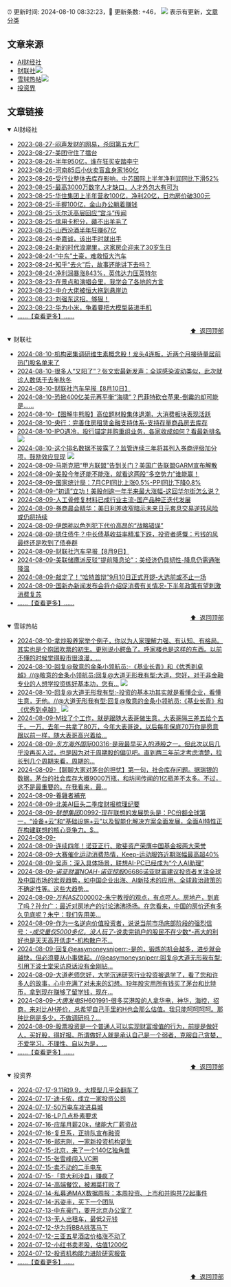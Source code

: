 ##

:alarm_clock: 更新时间: 2024-08-10 08:32:23，:rocket: 更新条数: +46， ![](/assets/dot.png) 表示有更新，[文章分类](/TAGS.md)

## 文章来源

- [AI财经社](#ai财经社)  
- [财联社](#财联社)![](/assets/dot.png)   
- [雪球热帖](#雪球热帖)![](/assets/dot.png)   
- [投资界](#投资界)  

## 文章链接

<details open>
<summary id="ai财经社">
 AI财经社
</summary>


- [2023-08-27-闷声发财的网易，杀回第五大厂](https://www.aicaijing.com.cn/article/18610)  
- [2023-08-27-美团守住了擂台](https://www.aicaijing.com.cn/article/18611)  
- [2023-08-26-半年950亿，谁在狂买安踏李宁](https://www.aicaijing.com.cn/article/18607)  
- [2023-08-26-河南85后小伙卖盲盒身家160亿](https://www.aicaijing.com.cn/article/18608)  
- [2023-08-26-受行业整体去库存影响，中芯国际上半年净利润同比下滑52%](https://www.aicaijing.com.cn/article/18609)  
- [2023-08-25-最高3000万数字人才缺口，人才外包大有可为](https://www.aicaijing.com.cn/article/18601)  
- [2023-08-25-华住集团上半年营收100亿，净利20亿，日均房价破300元](https://www.aicaijing.com.cn/article/18602)  
- [2023-08-25-手握100亿，金山办公躺着赚钱](https://www.aicaijing.com.cn/article/18603)  
- [2023-08-25-沃尔沃高层回应“宫斗”传闻](https://www.aicaijing.com.cn/article/18604)  
- [2023-08-25-信用卡积分，薅不出羊毛了](https://www.aicaijing.com.cn/article/18605)  
- [2023-08-25-山西汾酒半年狂赚67亿](https://www.aicaijing.com.cn/article/18606)  
- [2023-08-24-李嘉诚，该出手时就出手](https://www.aicaijing.com.cn/article/18596)  
- [2023-08-24-新的时代浪潮里，这家房企迎来了30岁生日](https://www.aicaijing.com.cn/article/18597)  
- [2023-08-24-“中东”土豪，难救恒大汽车](https://www.aicaijing.com.cn/article/18598)  
- [2023-08-24-知乎“去火”后，故事还能讲下去吗？](https://www.aicaijing.com.cn/article/18599)  
- [2023-08-24-净利润暴涨843%，英伟达力压英特尔](https://www.aicaijing.com.cn/article/18600)  
- [2023-08-23-在景点和演唱会里，我学会了各地的方言](https://www.aicaijing.com.cn/article/18591)  
- [2023-08-23-中介大佬被恒大拖到悬崖边](https://www.aicaijing.com.cn/article/18592)  
- [2023-08-23-刘强东这招，够狠！](https://www.aicaijing.com.cn/article/18593)  
- [2023-08-23-华为小米，争着要把大模型装进手机](https://www.aicaijing.com.cn/article/18594)  
- [......【查看更多】......](/details/AI财经社.md)

<div align="right"><a href="#文章来源">⬆ &nbsp;返回顶部</a></div>
</details>

<details open>
<summary id="财联社">
 财联社
</summary>


- [2024-08-10-机构密集调研维生素概念股！龙头4连板，近两个月接待量居前热门股名单来了](https://www.cls.cn/detail/1760281)  
- [2024-08-10-很多人“又阳了”？张文宏最新发声：全球感染波动类似，此次就诊人数低于去年秋冬](https://www.cls.cn/detail/1760291)  
- [2024-08-10-财联社汽车早报【8月10日】](https://www.cls.cn/detail/1760199)  
- [2024-08-10-恐掀400亿美元再平衡“海啸”？巴菲特砍仓苹果-倒霉的却可能是……](https://www.cls.cn/detail/1760273)  
- [2024-08-10-【图解牛熊股】高位题材股集体退潮，大消费板块表现活跃](https://www.cls.cn/detail/1760213)  
- [2024-08-10-央行：完善住房租赁金融支持体系-支持存量商品房去库存](https://www.cls.cn/detail/1757908)  
- [2024-08-10-IPO遇冷，投行锚定并购重组业务，各家收成如何？看最新排名](https://www.cls.cn/detail/1760205) ![](/assets/new.png)  
- [2024-08-10-这个排名数据不披露了？监管连续三年将其列入券商评级加分项，鼓励效应显现](https://www.cls.cn/detail/1760309) ![](/assets/new.png)  
- [2024-08-09-马斯克把“甲方联盟”告到关门？美国广告联盟GARM宣布解散](https://www.cls.cn/detail/1759052)  
- [2024-08-09-美股今年还能不能涨，就看这两股“多空势力”谁能赢！](https://www.cls.cn/detail/1759009)  
- [2024-08-09-国家统计局：7月CPI同比上涨0.5%-PPI同比下降0.8%](https://www.cls.cn/detail/1759047)  
- [2024-08-09-“初请”立功！美股创逾一年半来最大涨幅-这回华尔街怎么说？](https://www.cls.cn/detail/1759003)  
- [2024-08-09-人工骨修复材料已成行业主流-国产品种正迭代发展](https://www.cls.cn/detail/1758998)  
- [2024-08-09-券商晨会精华：美日利差收窄暗示未来日元套息交易逆转风险或仍将持续](https://www.cls.cn/detail/1758949)  
- [2024-08-09-伊朗称以色列犯下代价高昂的“战略错误”](https://www.cls.cn/detail/1758977)  
- [2024-08-09-摁住债牛？中长债基收益率精准下跌，投资者感慨：亏钱的风最终还是吹到了债券群](https://www.cls.cn/detail/1758984)  
- [2024-08-09-财联社汽车早报【8月9日】](https://www.cls.cn/detail/1758983)  
- [2024-08-09-美联储鹰派反驳“提前降息论”：美经济仍具韧性-降息仍需通胀降温](https://www.cls.cn/detail/1758955)  
- [2024-08-09-敲定了！“哈特首辩”9月10日正式开锣-大选前或不止一场](https://www.cls.cn/detail/1758948)  
- [2024-08-09-国新办新闻发布会将介绍促消费有关情况-下半年政策有望刺激消费复苏](https://www.cls.cn/detail/1758922)  
- [......【查看更多】......](/details/财联社.md)

<div align="right"><a href="#文章来源">⬆ &nbsp;返回顶部</a></div>
</details>

<details open>
<summary id="雪球热帖">
 雪球热帖
</summary>


- [2024-08-10-拿炒股养家举个例子，你以为人家理解力强、有认知、有格局。其实也是个抱团吹票的初生。更别说小鳄鱼了。呼家楼也是这样的东西。以前不懂的时候觉得股市很浪漫，...](https://xueqiu.com/9667446135/300600808)  
- [2024-08-10-回复@敬意的金条小领航员:-《基业长青》和《优秀到卓越》//@敬意的金条小领航员:回复@大道无形我有型:大道，您好，对于非金融专业的人想学投资练好基本功，您有...](https://xueqiu.com/1247347556/300604787) ![](/assets/new.png)  
- [2024-08-10-回复@大道无形我有型:-投资的基本功其实就是看懂企业，看懂生意，无他。//@大道无形我有型:回复@敬意的金条小领航员:《基业长青》和《优秀到卓越》](https://xueqiu.com/1247347556/300605840) ![](/assets/new.png)  
- [2024-08-09-M找了个工作，就是跟随大表哥做生意，大表哥隔三差五给个五千，一万，去年一共拿了80万，今年大表哥说，以后每年保底70万你是愿意跟以前一样，随大表哥高兴着给...](https://xueqiu.com/8790885129/300580226)  
- [2024-08-09-$东方海外国际00316$-是我最早买入的港股之一。但此次以后几乎没再买入过，也是因为对于周期股的偏见吧。直到两三年前才考虑清楚，拉长到几个周期来看，周期的...](https://xueqiu.com/8632046745/300577447)  
- [2024-08-09-【聊聊大家对茅台的担忧】第一句，社会库存问题。据瑞银的数据，茅台的社会库存大概9000万瓶，和坊间传闻的1亿瓶差不太多。不过，这不是最重要的。在我看来，最...](https://xueqiu.com/2029742712/300562173)  
- [2024-08-09-養雞者補充](https://xueqiu.com/4138302318/300570412)  
- [2024-08-09-北美AI巨头二季度财报梳理纪要](https://xueqiu.com/4636207411/300480734)  
- [2024-08-09-$联想集团00992$-现在联想的发展势头是：PC份额全球第一，“设备+云”和“基础设施+云”以及智能化解决方案全面发展，全面AI特性正在构建联想的核心竞争力。$...](https://xueqiu.com/3037953044/300460819)  
- [2024-08-09-](https://xueqiu.com/2241249492/300516772)  
- [2024-08-09-连续四年！诺亚正行、歌斐资产荣膺中国基金报两大荣誉](https://xueqiu.com/3148238351/300509683)  
- [2024-08-09-大赛催化运动消费热情，Keep-运动服饰近期涨幅最高超40%](https://xueqiu.com/6791282614/300503859)  
- [2024-08-09-吴声：深入具体场景，联想AI-PC已经成为“个人AI助理”](https://xueqiu.com/8617637915/300476350)  
- [2024-08-09-$诺亚财富NOAH$-$诺亚控股06686$诺亚财富建议投资者关注全球及中国市场的宏观趋势，如中国企业出海、AI新技术的应用、全球政治政策的不确定性等。这些大趋势...](https://xueqiu.com/6495586910/300465100)  
- [2024-08-09-$万科ASZ000002$-朱宁教授的观点，有点吓人。房地产，到底了吗？孙允广：最近对房地产的讨论沸沸扬扬。在您看来，中国的房价还有多久见底呢？朱宁：我们先用美...](https://xueqiu.com/6100875899/300475343)  
- [2024-08-09-作为一名逆向价值投资者，说说当前市场底部阶段的强烈信号：*-成交量仅5000多亿，没人玩了*-说卖完销户的股民不在少数*-再大的利好也是天天高开低走*-机构散户不...](https://xueqiu.com/1095402045/300558586)  
- [2024-08-09-回复@easymoneysniperr:-是的，锻炼的机会越多，进步就会越快，但必须要从小事做起。//@easymoneysniperr:回复@大道无形我有型:引用下波士堂采访原话没有金刚钻...](https://xueqiu.com/1247347556/300572789)  
- [2024-08-09-大道老师您好，大学沉迷研究行业投资被退学了，看了您和许多人的故事，心中充满了对未来的幻想。19年股灾用所有钱买了茅台和比特币，拿到现在赚够了留学钱，现在...](https://xueqiu.com/6401186256/300573969)  
- [2024-08-09-$大唐发电SH601991$-很多买港股的人拿华电，神华，海控，招商，来对比AH差价，总希望自己手里的H也会那么估值。我只能呵呵呵呵。那种比例是多少，不做调研吗？...](https://xueqiu.com/2241249492/300581028)  
- [2024-08-09-股票投资是一个普通人可以实现财富增值的行为，前提是做好人，买好股，得好报。所谓做好人就是承认自己是一个弱者，克服自己贪婪，不爱学习，不理性、自以为是，...](https://xueqiu.com/3081204011/300507744)  
- [......【查看更多】......](/details/雪球热帖.md)

<div align="right"><a href="#文章来源">⬆ &nbsp;返回顶部</a></div>
</details>

<details open>
<summary id="投资界">
 投资界
</summary>


- [2024-07-17-9.11和9.9，大模型几乎全翻车了](https://posts.careerengine.us/p/6697778c44726b29bffa3a09)  
- [2024-07-17-迪卡侬，成立一家投资公司](https://posts.careerengine.us/p/6697778c44726b29bffa3a01)  
- [2024-07-17-50万电车攻进县城](https://posts.careerengine.us/p/6697779c831e1d29eea44253)  
- [2024-07-16-LP几点朴素要求](https://posts.careerengine.us/p/669636a8720ed522248054dc)  
- [2024-07-16-应届月薪20k，储能大厂薪资战](https://posts.careerengine.us/p/669636a8720ed522248054d4)  
- [2024-07-16-复旦系，正排队宣布融资](https://posts.careerengine.us/p/66963699cb38e136a496986c)  
- [2024-07-16-郑志刚，一家新投资机构诞生](https://posts.careerengine.us/p/66963699cb38e136a4969874)  
- [2024-07-15-北京，来了一个140亿独角兽](https://posts.careerengine.us/p/6694db59a0c3ac562b61f9af)  
- [2024-07-15-张雪峰闯入VC圈](https://posts.careerengine.us/p/6694db59a0c3ac562b61f9b7)  
- [2024-07-15-卖不动的二手电车](https://posts.careerengine.us/p/6694db6836b2f1565d9b541a)  
- [2024-07-15-「意大利沙县」赚疯了](https://posts.careerengine.us/p/6694db6836b2f1565d9b5422)  
- [2024-07-14-高端餐饮，被湘菜打败了](https://posts.careerengine.us/p/6693862333c6e710d0bf9dc4)  
- [2024-07-14-私募通MAX数据周报：本周投资、上市和并购共72起事件](https://posts.careerengine.us/p/6693862333c6e710d0bf9dcc)  
- [2024-07-14-苏姿丰，买下一个团队](https://posts.careerengine.us/p/6693861481427510b2b9c123)  
- [2024-07-13-中东豪门，要开北京办公室了](https://posts.careerengine.us/p/66922794a876f80d113b51fe)  
- [2024-07-13-无人出租车，最低2元钱](https://posts.careerengine.us/p/669227b82202ae0dfac5d713)  
- [2024-07-12-华为将BBA挑落马下](https://posts.careerengine.us/p/6690a6c68082df14ead7eaac)  
- [2024-07-12-三亚五星酒店价格涨不动了](https://posts.careerengine.us/p/6690a6c68082df14ead7eaa4)  
- [2024-07-12-小红书卖老股，估值1200亿](https://posts.careerengine.us/p/6690a6b756b00014bcc00e8f)  
- [2024-07-12-投资机构能力进阶研究报告](https://posts.careerengine.us/p/6690a6b756b00014bcc00e87)  
- [......【查看更多】......](/details/投资界.md)

<div align="right"><a href="#文章来源">⬆ &nbsp;返回顶部</a></div>
</details>
